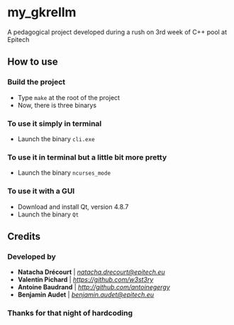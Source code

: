 # my_gkrellm
A pedagogical project developed during a rush on 3rd week of C++ pool at Epitech

## How to use
### Build the project
* Type  `make` at the root of the project
* Now, there is three binarys

### To use it simply in terminal
* Launch the binary `cli.exe`

### To use it in terminal but a little bit more pretty
* Launch the binary `ncurses_mode`

### To use it with a GUI
* Download and install Qt, version 4.8.7
* Launch the binary `Qt`

## Credits

### Developed by

* **Natacha Drécourt** | *natacha.drecourt@epitech.eu*
* **Valentin Pichard** | *https://github.com/w3st3ry*
* **Antoine Baudrand** | *http://github.com/antoinegergy*
* **Benjamin Audet** | *benjamin.audet@epitech.eu*

### Thanks for that night of hardcoding
